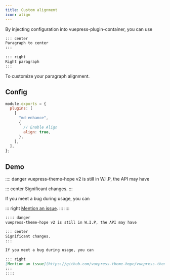 ```yaml
---
title: Custom alignment
icon: align
---
```


By injecting configuration into vuepress-plugin-container, you can use

```md
::: center
Paragraph to center
:::

::: right
Right paragraph
:::
```

To customize your paragraph alignment.

<!-- more -->

## Config

```js {7}
module.exports = {
  plugins: [
    [
      "md-enhance",
      {
        // Enable Align
        align: true,
      },
    ],
  ],
};
```

## Demo

:::: danger
vuepress-theme-hope v2 is still in W.I.P, the API may have

::: center
Significant changes.
:::

If you meet a bug during usage, you can

::: right
[Mention an issue](https://github.com/vuepress-theme-hope/vuepress-theme-hope/issues).
:::
::::

```md
:::: danger
vuepress-theme-hope v2 is still in W.I.P, the API may have

::: center
Significant changes.
:::

If you meet a bug during usage, you can

::: right
[Mention an issue](https://github.com/vuepress-theme-hope/vuepress-theme-hope/issues).
:::
::::
```
